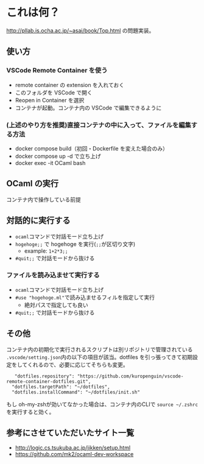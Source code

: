 # これは何？

http://pllab.is.ocha.ac.jp/~asai/book/Top.html の問題実装。

## 使い方

### VSCode Remote Container を使う

- remote container の extension を入れておく
- このフォルダを VSCode で開く
- Reopen in Container を選択
- コンテナが起動。コンテナ内の VSCode で編集できるように

### (上述のやり方を推奨)直接コンテナの中に入って、ファイルを編集する方法

- docker compose build（初回・Dockerfile を変えた場合のみ）
- docker compose up -d で立ち上げ
- docker exec -it OCaml bash

## OCaml の実行

コンテナ内で操作している前提

## 対話的に実行する

- `ocaml`コマンドで対話モード立ち上げ
- `hogehoge;;` で hogehoge を実行(`;;`が区切り文字)
  - example: `1+2*3;;`
- `#quit;;` で対話モードから抜ける

### ファイルを読み込ませて実行する

- `ocaml`コマンドで対話モード立ち上げ
- `#use "hogehoge.ml"`で読み込ませるフィルを指定して実行
  - 絶対パスで指定しても良い
- `#quit;;` で対話モードから抜ける

## その他

コンテナ内の初期化で実行されるスクリプトは別リポジトリで管理されている
`.vscode/setting.json`内の以下の項目が該当。dotfiles を引っ張ってきて初期設定をしてくれるので、必要に応じてそちらも変更。

```
   "dotfiles.repository": "https://github.com/kuropenguin/vscode-remote-container-dotfiles.git",
  "dotfiles.targetPath": "~/dotfiles",
  "dotfiles.installCommand": "~/dotfiles/init.sh"
```
もし oh-my-zshが効いてなかった場合は、コンテナ内のCLIで `source ~/.zshrc`を実行すると効く。

## 参考にさせていただいたサイト一覧

- http://logic.cs.tsukuba.ac.jp/jikken/setup.html
- https://github.com/mk2/ocaml-dev-workspace
